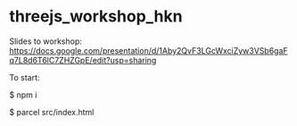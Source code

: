 # threejs_workshop_hkn

Slides to workshop: https://docs.google.com/presentation/d/1Aby2QvF3LGcWxciZyw3VSb6gaFq7L8d6T6lC7ZHZGpE/edit?usp=sharing 

To start: 

$ npm i 

$ parcel src/index.html
